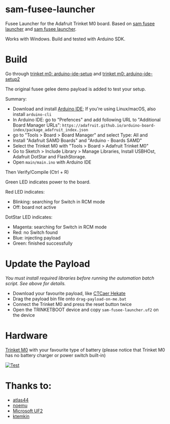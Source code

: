 # sam-fusee-launcher
Fusee Launcher for the Adafruit Trinket M0 board. Based on [sam fusee launcher](https://github.com/atlas44/sam-fusee-launcher) and [sam fusee launcher](https://github.com/noemu/sam-fusee-launcher).

Works with Windows. Build and tested with Arduino SDK.

# Build
Go through [trinket m0: arduino-ide-setup](https://learn.adafruit.com/adafruit-trinket-m0-circuitpython-arduino/arduino-ide-setup) and [trinket m0: arduino-ide-setup2](https://learn.adafruit.com/adafruit-trinket-m0-circuitpython-arduino/using-with-arduino-ide)

The original fusee gelee demo payload is added to test your setup.

Summary:
* Download and install [Arduino IDE](http://www.arduino.cc/en/Main/Software); If you're using Linux/macOS, also install `arduino-cli`
* In Arduino IDE: go to "Prefences" and add following URL to "Additional Board Manager URLs": `https://adafruit.github.io/arduino-board-index/package_adafruit_index.json`
* go to "Tools > Board > Board Manager" and select Type: All and
* Install "Adafruit SAMD Boards" and "Arduino - Boards SAMD"
* Select the Trinket M0 with "Tools > Board > Adafruit Trinket M0"
* Go to Sketch > Include Library > Manage Libraries, Install USBHOst, Adafruit DotStar and FlashStorage.
* Open `main/main.ino` with Arduino IDE

Then Verify/Compile (Ctrl + R)

Green LED indicates power to the board. 

Red LED indicates: 
* Blinking: searching for Switch in RCM mode
* Off: board not active

DotStar LED indicates:
* Magenta: searching for Switch in RCM mode
* Red: no Switch found
* Blue: injecting payload
* Green: finished successfully

# Update the Payload
_You must install required libraries before running the automation batch script. See above for details._
* Download your favourite payload, like [CTCaer Hekate](https://github.com/CTCaer/hekate/releases/latest)
* Drag the payload bin file onto `drag-payload-on-me.bat`
* Connect the Trinket M0 and press the reset button twice
* Open the TRINKETBOOT device and copy `sam-fusee-launcher.uf2` on the device

# Hardware
[Trinket M0](https://www.adafruit.com/product/3500) with your favourite type of battery (please notice that Trinket M0 has no battery charger or power switch built-in)

[![Test](https://img.youtube.com/vi/AoL4o2NCkcM/0.jpg)](https://www.youtube.com/watch?v=AoL4o2NCkcM)

# Thanks to:
* [atlas44](https://github.com/atlas44/sam-fusee-launcher)
* [noemu](https://github.com/noemu/sam-fusee-launcher)
* [Microsoft UF2](https://github.com/microsoft/uf2/blob/master/utils/uf2conv.py)
* [ktemkin](https://github.com/Cease-and-DeSwitch/fusee-launcher)

